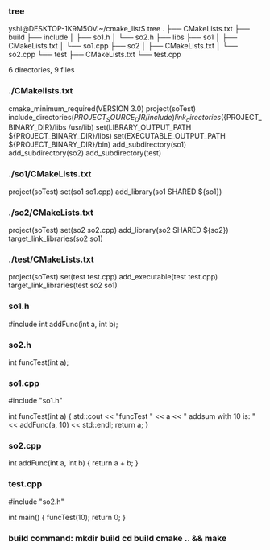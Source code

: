 ### tree
yshi@DESKTOP-1K9M5OV:~/cmake_list$ tree
.
├── CMakeLists.txt
├── build
├── include
│   ├── so1.h
│   └── so2.h
├── libs
├── so1
│   ├── CMakeLists.txt
│   └── so1.cpp
├── so2
│   ├── CMakeLists.txt
│   └── so2.cpp
└── test
    ├── CMakeLists.txt
    └── test.cpp

6 directories, 9 files


### ./CMakelists.txt
cmake_minimum_required(VERSION 3.0)
project(soTest)
include_directories(${PROJECT_SOURCE_DIR}/include)
link_directories(${PROJECT_BINARY_DIR}/libs /usr/lib)
set(LIBRARY_OUTPUT_PATH ${PROJECT_BINARY_DIR}/libs)
set(EXECUTABLE_OUTPUT_PATH ${PROJECT_BINARY_DIR}/bin)
add_subdirectory(so1)
add_subdirectory(so2)
add_subdirectory(test)

### ./so1/CMakeLists.txt
project(soTest)
set(so1 so1.cpp)
add_library(so1 SHARED ${so1})

### ./so2/CMakeLists.txt
project(soTest)
set(so2 so2.cpp)
add_library(so2 SHARED ${so2})
target_link_libraries(so2 so1)

### ./test/CMakeLists.txt
project(soTest)
set(test test.cpp)
add_executable(test test.cpp)
target_link_libraries(test so2 so1)

### so1.h
#include <iostream>
int addFunc(int a, int b);

### so2.h
int funcTest(int a);

### so1.cpp
#include "so1.h"

int funcTest(int a)
{
    std::cout << "funcTest " << a << "  addsum with 10 is:  " << addFunc(a, 10) << std::endl;
    return a;
}

### so2.cpp
int addFunc(int a, int b)
{
    return a + b;
}

### test.cpp
#include "so2.h"

int main()
{
    funcTest(10);
    return 0;
}

### build command:   mkdir build cd build cmake .. && make
